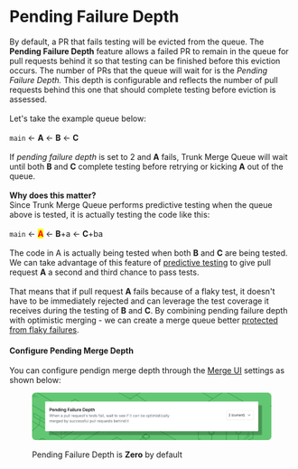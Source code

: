 # Pending Failure Depth

By default, a PR that fails testing will be evicted from the queue. The **Pending Failure Depth** feature allows a failed PR to remain in the queue for pull requests behind it so that testing can be finished before this eviction occurs. The number of PRs that the queue will wait for is the _Pending Failure Depth._ This depth is configurable and reflects the number of pull requests behind this one that should complete testing before eviction is assessed. \
\
Let's take the example queue below:\
\
`main` <- **A** <- **B** <- **C**\
\
If _pending failure depth_ is set to 2 and **A** fails, Trunk Merge Queue will wait until both **B** and **C** complete testing before retrying or kicking **A** out of the queue.\
\
**Why does this matter?**\
Since Trunk Merge Queue performs predictive testing when the queue above is tested, it is actually testing the code like this:\
\
`main` <- <mark style="color:red;">**A**</mark> <- **B**+a <- **C**+ba\
\
The code in A is actually being tested when both **B** and **C** are being tested. We can take advantage of this feature of [predictive testing](predictive-testing.md) to give pull request **A** a second and third chance to pass tests.\
\
That means that if pull request **A** fails because of a flaky test, it doesn't have to be immediately rejected and can leverage the test coverage it receives during the testing of **B** and **C**. By combining pending failure depth with optimistic merging - we can create a merge queue better [protected from flaky failures](anti-flake-protection.md).&#x20;

#### Configure Pending Merge Depth

You can configure pendign merge depth through the [Merge UI](../managing-merge-queue/using-the-webapp.md) settings as shown below:

<figure><img src="../../.gitbook/assets/merge-pending-failure-depth-setting.png" alt=""><figcaption><p>Pending Failure Depth is <strong>Zero</strong> by default</p></figcaption></figure>
